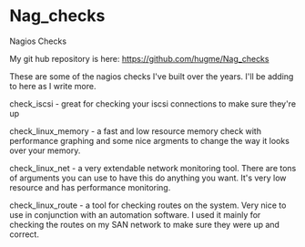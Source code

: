 Nag_checks
==========

Nagios Checks

My git hub repository is here: https://github.com/hugme/Nag_checks

These are some of the nagios checks I've built over the years. I'll be adding to here as I write more.

check_iscsi - great for checking your iscsi connections to make sure they're up

check_linux_memory - a fast and low resource memory check with performance graphing and some nice
	argments to change the way it looks over your memory.

check_linux_net - a very extendable network monitoring tool. There are tons of arguments you can use
	to have this do anything you want. It's very low resource and has performance monitoring.

check_linux_route - a tool for checking routes on the system. Very nice to use in conjunction with
	an automation software. I used it mainly for checking the routes on my SAN network to
	make sure they were up and correct.
